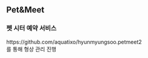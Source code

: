 <h2>Pet&Meet</h2>
<h3>펫 시터 예약 서비스</h3>
<p>https://github.com/aquatixo/hyunmyungsoo.petmeet2<br>를 통해 형상 관리 진행</p>
